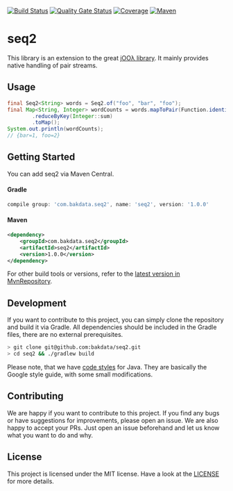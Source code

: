 [![Build Status](https://dev.azure.com/bakdata/public/_apis/build/status/bakdata.seq2?branchName=master)](https://dev.azure.com/bakdata/public/_build/latest?definitionId=21&branchName=master)
[![Quality Gate Status](https://sonarcloud.io/api/project_badges/measure?project=com.bakdata.seq2%3Aseq2&metric=alert_status)](https://sonarcloud.io/dashboard?id=com.bakdata.seq2%3Aseq2)
[![Coverage](https://sonarcloud.io/api/project_badges/measure?project=com.bakdata.seq2%3Aseq2&metric=coverage)](https://sonarcloud.io/dashboard?id=com.bakdata.seq2%3Aseq2)
[![Maven](https://img.shields.io/maven-central/v/com.bakdata.seq2/seq2.svg)](https://search.maven.org/search?q=g:com.bakdata.seq2%20AND%20a:seq2&core=gav)

# seq2

This library is an extension to the great [jOOλ library](https://github.com/jOOQ/jOOL).
It mainly provides native handling of pair streams.

## Usage

```java
final Seq2<String> words = Seq2.of("foo", "bar", "foo");
final Map<String, Integer> wordCounts = words.mapToPair(Function.identity(), s -> 1)
        .reduceByKey(Integer::sum)
        .toMap();
System.out.println(wordCounts);
// {bar=1, foo=2}
```

## Getting Started

You can add seq2 via Maven Central.

#### Gradle
```gradle
compile group: 'com.bakdata.seq2', name: 'seq2', version: '1.0.0'
```

#### Maven
```xml
<dependency>
    <groupId>com.bakdata.seq2</groupId>
    <artifactId>seq2</artifactId>
    <version>1.0.0</version>
</dependency>
```


For other build tools or versions, refer to the [latest version in MvnRepository](https://mvnrepository.com/artifact/com.bakdata.seq2/seq2/latest).

## Development

If you want to contribute to this project, you can simply clone the repository and build it via Gradle.
All dependencies should be included in the Gradle files, there are no external prerequisites.

```bash
> git clone git@github.com:bakdata/seq2.git
> cd seq2 && ./gradlew build
```

Please note, that we have [code styles](https://github.com/bakdata/bakdata-code-styles) for Java.
They are basically the Google style guide, with some small modifications.

## Contributing

We are happy if you want to contribute to this project.
If you find any bugs or have suggestions for improvements, please open an issue.
We are also happy to accept your PRs.
Just open an issue beforehand and let us know what you want to do and why.

## License
This project is licensed under the MIT license.
Have a look at the [LICENSE](https://github.com/bakdata/seq2/blob/master/LICENSE) for more details.
